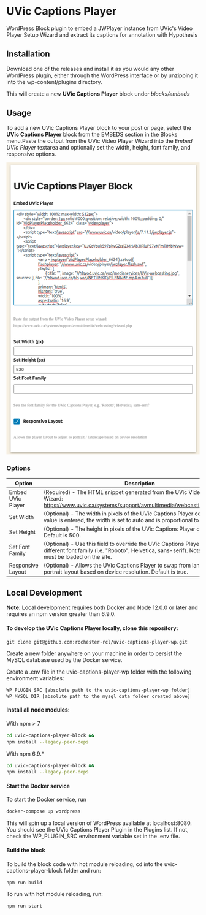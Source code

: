 # UVic Captions Player

WordPress Block plugin to embed a JWPlayer instance from
UVic's Video Player Setup Wizard and extract its captions
for annotation with Hypothesis

## Installation

Download one of the releases and install it as you would any other WordPress plugin, either through the WordPress interface or by unzipping it into the wp-content/plugins directory.

This will create a new **UVic Captions Player** block under _blocks/embeds_

## Usage

To add a new UVic Captions Player block to your post or page, select
the **UVic Captions Player** block from the EMBEDS section in the Blocks menu.Paste the output from the UVic Video Player Wizard into the _Embed UVic Player_ textarea and optionally set the width, height, font family, and responsive options.

![UVic Captions Player Block Editor](doc/block-config.png)

### Options

| Option            | Description                                                                                                                                                                             |
| ----------------- | --------------------------------------------------------------------------------------------------------------------------------------------------------------------------------------- |
| Embed UVic Player | (Required) - The HTML snippet generated from the UVic Video Player Wizard: https://www.uvic.ca/systems/support/avmultimedia/webcasting/wizard.php                                       |
| Set Width         | (Optional) - The width in pixels of the UVic Captions Player container. If no value is entered, the width is set to auto and is proportional to the height.                             |
| Set Height        | (Optional) - The height in pixels of the UVic Captions Player container. Default is 500.                                                                                                |
| Set Font Family   | (Optional) - Use this field to override the UVic Captions Player font with a different font family (i.e. "Roboto", Helvetica, sans-serif). Note - the fonts must be loaded on the site. |
| Responsive Layout | (Optional) - Allows the UVic Captions Player to swap from landscape to portrait layout based on device resolution. Default is true.                                                     |

## Local Development

__Note__: Local development requires both Docker and Node 12.0.0 or later and requires an npm version greater than 6.9.0.

#### To develop the UVic Captions Player locally, clone this repository:

```
git clone git@github.com:rochester-rcl/uvic-captions-player-wp.git
```
Create a new folder anywhere on your machine in order to persist the MySQL database used by the Docker service.

Create a .env file in the uvic-captions-player-wp folder with the following environment variables:

```
WP_PLUGIN_SRC [absolute path to the uvic-captions-player-wp folder]
WP_MYSQL_DIR [absolute path to the mysql data folder created above]
```

#### Install all node modules:

With npm > 7
```bash
cd uvic-captions-player-block &&
npm install --legacy-peer-deps
```

With npm 6.9.*
```bash
cd uvic-captions-player-block &&
npm install --legacy-peer-deps
```

#### Start the Docker service

To start the Docker service, run 
```bash
docker-compose up wordpress
```

This will spin up a local version of WordPress available at localhost:8080. You should see the UVic Captions Player Plugin in the Plugins list. If not, check the WP_PLUGIN_SRC environment variable set in the .env file.


#### Build the block

To build the block code with hot module reloading, cd into the uvic-captions-player-block folder and run:

```bash
npm run build
```

To run with hot module reloading, run:

```bash
npm run start
```
